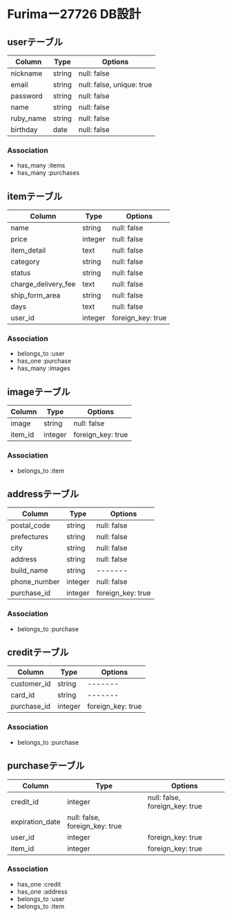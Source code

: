  # Furimaー27726 DB設計

## userテーブル
|Column|Type|Options|
|------|----|-------|
|nickname|string|null: false|
|email|string|null: false, unique: true|
|password|string|null: false|
|name|string|null: false|
|ruby_name|string|null: false|
|birthday|date|null: false|

### Association
- has_many :items
- has_many :purchases

## itemテーブル
|Column|Type|Options|
|------|----|-------|
|name|string|null: false|
|price|integer|null: false|
|item_detail|text|null: false|
|category|string|null: false|
|status|string|null: false|
|charge_delivery_fee|text|null: false|
|ship_form_area|string|null: false|
|days|text|null: false|
|user_id|integer|foreign_key: true|

### Association
- belongs_to :user
- has_one :purchase
- has_many :images

## imageテーブル
|Column|Type|Options|
|------|----|-------|
|image|string|null: false|
|item_id|integer|foreign_key: true|

### Association
- belongs_to :item

## addressテーブル
|Column|Type|Options|
|------|----|-------|
|postal_code|string|null: false|
|prefectures|string|null: false|
|city|string|null: false|
|address|string|null: false|
|build_name|string|-------|
|phone_number|integer|null: false|
|purchase_id|integer|foreign_key: true|

### Association
- belongs_to :purchase

## creditテーブル
|Column|Type|Options|
|------|----|-------|
|customer_id|string|-------|
|card_id|string|-------|
|purchase_id|integer|foreign_key: true|

### Association
- belongs_to :purchase

## purchaseテーブル
|Column|Type|Options|
|------|----|-------|
|credit_id|integer|null: false, foreign_key: true|
|expiration_date|null: false, foreign_key: true|
|user_id|integer|foreign_key: true|
|item_id|integer|foreign_key: true|

### Association
- has_one :credit
- has_one :address
- belongs_to :user
- belongs_to :item